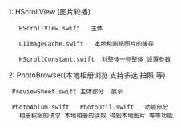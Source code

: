 
 1:
   HScrollView (图片轮播)
      
       HScrollView.swift   主体
      
       UIImageCache.swift   本地和网络图片的缓存
       
       HScrollConstant.swift  对整体一些整体 设置参数
       
       
 2:
   PhotoBrowser(本地相册浏览  支持多选 拍照 等)
    
     PreviewSheet.swift 主体部分  展示
     
     PhotoAblum.swift   PhotoUtil.swift   功能部分
       相册权限的请求 本地相册的读取 得到本地图片 等等功能
     
       
